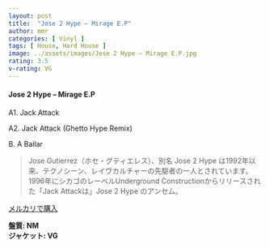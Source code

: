 ```yaml
---
layout: post
title:  "Jose 2 Hype – Mirage E.P"
author: mmr
categories: [ Vinyl ]
tags: [ House, Hard House ]
image: ../assets/images/Jose 2 Hype – Mirage E.P.jpg
rating: 3.5
v-rating: VG
---
```


#### Jose 2 Hype – Mirage E.P

A1. Jack Attack

A2. Jack Attack (Ghetto Hype Remix)

B. A Bailar

> Jose Gutierrez（ホセ・グティエレス）、別名 Jose 2 Hype は1992年以来、テクノシーン、レイヴカルチャーの先駆者の一人とされています。
1996年にシカゴのレーベルUnderground Constructionからリリースされた「Jack Attackは」Jose 2 Hype のアンセム。

[メルカリで購入](https://jp.mercari.com/item/m71182259236)

<div class="mt-4 mb-4 d-flex align-items-center">
<strong class="mr-1">盤質: NM</strong>
</div>
<div class="mt-4 mb-4 d-flex align-items-center">
<strong class="mr-1">ジャケット: VG</strong>
</div>
